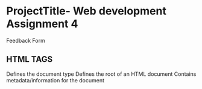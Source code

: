 
# ProjectTitle- Web development Assignment 4

Feedback Form


## HTML TAGS
<!DOCTYPE> 	Defines the document type
<html>    	Defines the root of an HTML document
<head>	    Contains metadata/information for the document
<title>     Gives title to document
<style>  	Give style to whole screen (part A is internal css)
<link>  	Defines the relationship between a document and an external resource 
<body>	    Defines body
<header>    Defines a header
<tr>        Defines a table row
<th>        Defines a header cell in table
<td>        Defines a cell in a table
<table>     Defines a table
<br>        Line Break
<section>   Defines a section
<footer>	Defines a footer
<button>	Defines a clickable button
<script>    Defines a client-side script
<p>         paragraph Tag
## Authors


Aniruddha Sainkar
## Color Reference

Background color -biege, black